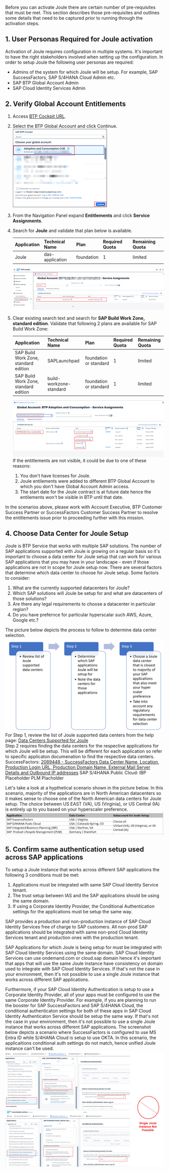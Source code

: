 Before you can activate Joule there are certain number of pre-requisites that must be met.  This section describes those pre-requisites and outlines some details that need to be captured prior to running through the activation steps.

## 1. User Personas Required for Joule activation

Activation of Joule requires configuration in multiple systems.  It's important to have the right stakeholders involved when setting up the configuration.  In order to setup Joule the following user personas are required:
* Admins of the system for which Joule will be setup.  For example, SAP SuccessFactors, SAP S/4HANA Cloud Admin etc.
* SAP BTP Global Account Admin
* SAP Cloud Identity Services Admin
  
## 2. Verify Global Account Entitlements

1. Access [BTP Cockpit URL](https://cockpit.btp.cloud.sap).
2. Select the BTP Global Account and click Continue.</br>
   ![Preparation](1.png)
3. From the Navigation Panel expand **Entitlements** and click **Service Assignments**.
4. Search for **Joule** and validate that plan below is available.
   
    | Application     | Technical Name | Plan        | Required Quota | Remaining Quota |
    | ----------- | ----------- | ----------- | -------------- | --------------- |
    | Joule      | das-application      | foundation       |     1            |          limited       |
  
    ![Preparation](2.jpg)

5. Clear existing search text and search for **SAP Build Work Zone, standard edition**.  Validate that following 2 plans are available for SAP Build Work Zone:

    | Application     | Technical Name | Plan        | Required Quota | Remaining Quota |
    | ----------- | ----------- | ----------- | -------------- | --------------- |
    | SAP Build Work Zone, standard edition   | SAPLaunchpad       | foundation or standard       |      1           |       limited          |
    | SAP Build Work Zone, standard edition      | build-workzone-standard      | foundation or standard      |     1            |          limited       |
  
     ![Preparation](3.jpg)  
  If the entitlements are not visible, it could be due to one of these reasons:
    1) You don't have licenses for Joule.
    2) Joule entilements were added to different BTP Global Account to which you don't have Global Account Admin access.
    3) The start date for the Joule contract is at future date hence the entilements won't be visible in BTP until that date.

  In the scenarios above, please work with Account Executive, BTP Customer Success Partner or SuccessFactors Customer Success Partner to resolve the entitlements issue prior to proceeding further with this mission.

## 4. Choose Data Center for Joule Setup

Joule is BTP Service that works with multiple SAP solutions.  The number of SAP applications supported with Joule is growing on a regular basis so it's important to choose a data center for Joule setup that can work for various SAP applications that you may have in your landscape - even if those applications are not in scope for Joule setup now.  There are several factors that determine which data center to choose for Joule setup.  Some factors to consider:

1)  What are the currently supported datacenters for Joule?
2)  Which SAP solutions will Joule be setup for and what are datacenters of those solutions?
3)  Are there any legal requirements to choose a datacenter in particular region?
4)  Do you have prefernce for particular hyperscalar such AWS, Azure, Google etc.?

The picture below depicts the process to follow to determine data center selection.
 ![Preparation](4.jpg)
For Step 1, review the list of Joule supported data centers from the help page: [Data Centers Supported for Joule](https://help.sap.com/docs/joule/serviceguide/data-centers-supported-by-joule)</br>
Step 2 requires finding the data centers for the respective applications for which Joule will be setup.  This will be different for each application so refer to specific applicaton documenation to find the respective data centers.</br>
SuccessFactors: [2089448 - SuccessFactors Data Center Name, Location, Production Login URL, Production Domain Name, External Mail Server Details and Outbound IP addresses](https://me.sap.com/notes/0002089448)
SAP S/4HANA Public Cloud: <Placehoder for documenation link>
IBP Placeholder
PLM Placholder

Let's take a look at a hypthetical scenario shown in the picture below.  In this scenario, majority of the applications are in North American datacenters so it makes sense to choose one of the North American data centers for Joule setup.  The choice between US EAST (VA), US (Virginia), or US Central (IA) is entirely up to you based on your hyperscaler preference.</br>
 ![Preparation](5.jpg)

## 5. Confirm same authentication setup used across SAP applications

To setup a Joule instance that works across different SAP applications the following 3 conditions must be met:
   1) Applications must be integrated with same SAP Cloud Identity Service tenant.
   2) The trust setup between IAS and the SAP applications should be using the same domain.
   3) If using a Corporate Identity Provider, the Conditional Authentication settings for the applications must be setup the same way.

SAP provides a production and non-production instance of SAP Cloud Identity Services free of charge to SAP customers.  All non-prod SAP applications should be integrated with same non-prod Cloud Identity Services tenant and production ones with the production tenant.

SAP Applications for which Joule is being setup for must be integrated with SAP Cloud Identity Services using the same domain.  SAP Cloud Identity Services can use ondemand.com or cloud.sap domain hence it's important that apps that will use the same Joule instance have consistency on domain used to integrate with SAP Cloud Identity Services.  If that's not the case in your environment, then it's not possible to use a single Joule instance that works across different SAP applications.

Furthermore, if your SAP Cloud Identity Authentication is setup to use a Corporate Identity Provider, all of your apps must be configured to use the same Corporate Identity Provider.  For example, if you are planning to run the booster for SAP SuccessFactors and SAP S/4HANA Cloud, the conditional authenticaton settings for both of these apps in SAP Cloud Identity Authenticaton Service should be setup the same way.  If that's not the case in your environment, then it's not possible to use a single Joule instance that works across different SAP applications.  The screenshot below depicts a scenario where SuccessFactors is configured to use MS Entra ID while S/4HANA Cloud is setup to use OKTA.  In this scenario, the applicaitions conditional auth settings do not match, hence unified Joule instance can't be used.</br>
![Preparation](8.jpg)


